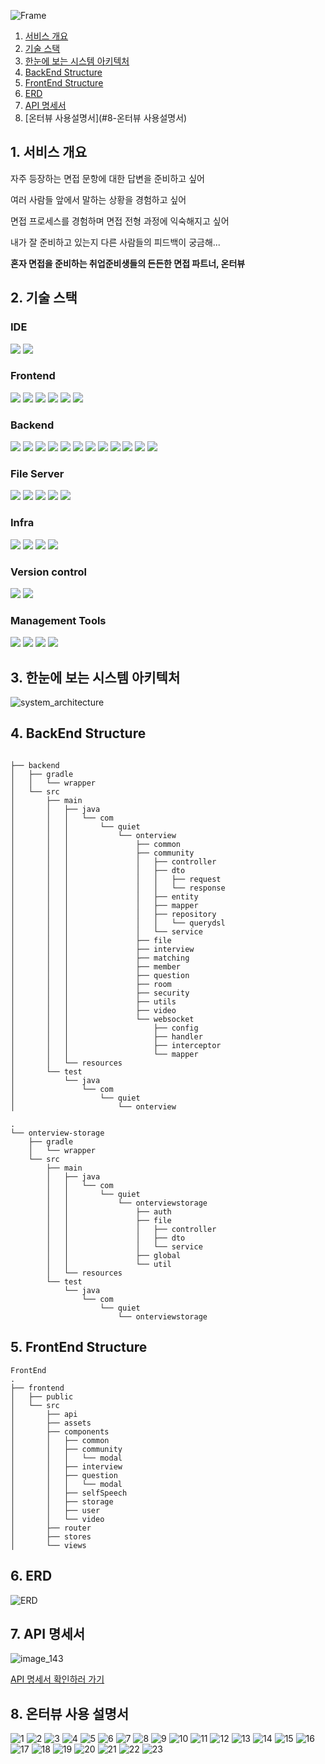 ![Frame](https://github.com/QuietIdle/Onterview/assets/83208807/545dccd2-b0eb-4dbd-9d74-c6e486df1814)


1. [서비스 개요](#1-서비스-개요)
1. [기술 스택](#2-기술-스택)
1. [한눈에 보는 시스템 아키텍처](#3-한눈에-보는-시스템-아키텍처)
1. [BackEnd Structure](#4-backend-structure)
1. [FrontEnd Structure](#5-frontend-structure)
1. [ERD](#6-erd)
1. [API 명세서](#7-API명세서)
1. [온터뷰 사용설명서](#8-온터뷰 사용설명서)


## 1. 서비스 개요
자주 등장하는 면접 문항에 대한 답변을 준비하고 싶어

여러 사람들 앞에서 말하는 상황을 경험하고 싶어

면접 프로세스를 경험하며 면접 전형 과정에 익숙해지고 싶어

내가 잘 준비하고 있는지 다른 사람들의 피드백이 궁금해...

**혼자 면접을 준비하는 취업준비생들의 든든한 면접 파트너, 온터뷰**

## 2. 기술 스택

### IDE
<img src="https://img.shields.io/badge/intellij idea-000000?style=for-the-badge&logo=intellij idea&logoColor=white"> <img src="https://img.shields.io/badge/visual studio code-007ACC?style=for-the-badge&logo=visualstudiocode&logoColor=white">

### Frontend
<img src="https://img.shields.io/badge/node.js 20.11.0-339933?style=for-the-badge&logo=node.js&logoColor=white"> <img src="https://img.shields.io/badge/axios 1.6.5-5A29E4?style=for-the-badge&logo=axios&logoColor=white"> <img src="https://img.shields.io/badge/openvidu browser 2.29.1-000000?style=for-the-badge&logo=&logoColor=white">
<img src="https://img.shields.io/badge/sass-CC6699?style=for-the-badge&logo=sass&logoColor=white"> <img src="https://img.shields.io/badge/vue 3.3.11-4FC98D?style=for-the-badge&logo=vue&logoColor=white"> <img src="https://img.shields.io/badge/vuetify 3.4.10-1867C0?style=for-the-badge&logo=vuetify&logoColor=white">


### Backend
<img src="https://img.shields.io/badge/java 17-E84135?style=for-the-badge&logo=y&logoColor=white"> <img src="https://img.shields.io/badge/spring boot 3.2.1-6DB33F?style=for-the-badge&logo=spring boot&logoColor=white"> <img src="https://img.shields.io/badge/spring data jpa 3.2.1-6DB33F?style=for-the-badge&logo=t&logoColor=white"> <img src="https://img.shields.io/badge/spring security 6.2.1-6DB33F?style=for-the-badge&logo=spring security&logoColor=white"> <img src="https://img.shields.io/badge/spring security messaging 6.2.1-6DB33F?style=for-the-badge&logo=spring security&logoColor=white"> <img src="https://img.shields.io/badge/swagger 2.0.2-5EA2D?style=for-the-badge&logo=spring security&logoColor=white"> <img src="https://img.shields.io/badge/jjwt 0.8.0-000000?style=for-the-badge&logo=y&logoColor=white"> <img src="https://img.shields.io/badge/mysql 8.0.35-4479A1?style=for-the-badge&logo=mysql&logoColor=white"> <img src="https://img.shields.io/badge/openvidu 2.29.0-000000?style=for-the-badge&logo=&logoColor=white"> <img src="https://img.shields.io/badge/Spring webflux 6.1.2-000000?style=for-the-badge&logo=&logoColor=white"> <img src="https://img.shields.io/badge/Spring websocket 6.1.2-000000?style=for-the-badge&logo=&logoColor=white"> <img src="https://img.shields.io/badge/querydsl 5.0.0-000000?style=for-the-badge&logo=&logoColor=white">

### File Server
<img src="https://img.shields.io/badge/java 17-E84135?style=for-the-badge&logo=y&logoColor=white"> <img src="https://img.shields.io/badge/spring boot 3.2.1-6DB33F?style=for-the-badge&logo=spring boot&logoColor=white"> <img src="https://img.shields.io/badge/spring security 6.2.1-6DB33F?style=for-the-badge&logo=spring security&logoColor=white"> <img src="https://img.shields.io/badge/ffmpeg 0.8.0-007808?style=for-the-badge&logo=ffmpeg&logoColor=white"> <img src="https://img.shields.io/badge/jjwt 0.8.0-000000?style=for-the-badge&logo=y&logoColor=white">

### Infra
<img src="https://img.shields.io/badge/jenkins 2.426.3-D24939?style=for-the-badge&logo=jenkins&logoColor=white"> <img src="https://img.shields.io/badge/docker 25.0.0-2496ED?style=for-the-badge&logo=docker&logoColor=white"> <img src="https://img.shields.io/badge/nginx 1.25.3-009639?style=for-the-badge&logo=nginx&logoColor=white"> <img src="https://img.shields.io/badge/aws ec2-FF9900?style=for-the-badge&logo=amazon ec2&logoColor=white">

### Version control
<img src="https://img.shields.io/badge/git-F05032?style=for-the-badge&logo=git&logoColor=white"> <img src="https://img.shields.io/badge/gitlab-FC6D26?style=for-the-badge&logo=gitlab&logoColor=white">


### Management Tools
<img src="https://img.shields.io/badge/jira software-0052CC?style=for-the-badge&logo=jira software&logoColor=white"> <img src="https://img.shields.io/badge/mattermost-0058CC?style=for-the-badge&logo=mattermost&logoColor=white"> <img src="https://img.shields.io/badge/notion-000000?style=for-the-badge&logo=notion&logoColor=white"> <img src="https://img.shields.io/badge/figma-F24E1E?style=for-the-badge&logo=figma&logoColor=white">


## 3. 한눈에 보는 시스템 아키텍처
![system_architecture](https://github.com/QuietIdle/Onterview/assets/83208807/f7001998-4240-4555-ba31-9f8b4952c599)

## 4. BackEnd Structure

```

├── backend
│   ├── gradle
│   │   └── wrapper
│   └── src
│       ├── main
│       │   ├── java
│       │   │   └── com
│       │   │       └── quiet
│       │   │           └── onterview
│       │   │               ├── common
│       │   │               ├── community
│       │   │               │   ├── controller
│       │   │               │   ├── dto
│       │   │               │   │   ├── request
│       │   │               │   │   └── response
│       │   │               │   ├── entity
│       │   │               │   ├── mapper
│       │   │               │   ├── repository
│       │   │               │   │   └── querydsl
│       │   │               │   └── service
│       │   │               ├── file
│       │   │               ├── interview
│       │   │               ├── matching
│       │   │               ├── member
│       │   │               ├── question
│       │   │               ├── room
│       │   │               ├── security
│       │   │               ├── utils
│       │   │               ├── video
│       │   │               └── websocket
│       │   │                   ├── config
│       │   │                   ├── handler
│       │   │                   ├── interceptor
│       │   │                   └── mapper
│       │   └── resources
│       └── test
│           └── java
│               └── com
│                   └── quiet
│                       └── onterview
```
```
.
└── onterview-storage
    ├── gradle
    │   └── wrapper
    └── src
        ├── main
        │   ├── java
        │   │   └── com
        │   │       └── quiet
        │   │           └── onterviewstorage
        │   │               ├── auth
        │   │               ├── file
        │   │               │   ├── controller
        │   │               │   ├── dto
        │   │               │   └── service
        │   │               ├── global
        │   │               └── util
        │   └── resources
        └── test
            └── java
                └── com
                    └── quiet
                        └── onterviewstorage

```

## 5. FrontEnd Structure

```
FrontEnd
.
├── frontend
│   ├── public
│   └── src
│       ├── api
│       ├── assets
│       ├── components
│       │   ├── common
│       │   ├── community
│       │   │   └── modal
│       │   ├── interview
│       │   ├── question
│       │   │   └── modal
│       │   ├── selfSpeech
│       │   ├── storage
│       │   ├── user
│       │   └── video
│       ├── router
│       ├── stores
│       └── views
```

## 6. ERD
![ERD](https://github.com/QuietIdle/Onterview/assets/83208807/31ca0d30-6f28-4d58-bec9-4a15e3f6cfc9)

## 7. API 명세서
![image_143](https://github.com/QuietIdle/Onterview/assets/83208807/e9103b26-c74b-4981-8a75-8da46a998b00)

[API 명세서 확인하러 가기](https://meenyweeny.notion.site/API-cce33e1f591d46e79f0f6c2bd2db7d80?pvs=4)

## 8. 온터뷰 사용 설명서
![1](https://github.com/QuietIdle/Onterview/assets/83208807/f9c4a5d1-a015-4081-b2c7-d8bcce423449)
![2](https://github.com/QuietIdle/Onterview/assets/83208807/8f18aa6b-ed7b-4417-ae68-8c9391da3fb2)
![3](https://github.com/QuietIdle/Onterview/assets/83208807/fcf6afa8-9da5-4bec-accb-67a770fa474e)
![4](https://github.com/QuietIdle/Onterview/assets/83208807/66620a24-4ed9-4e44-b32b-df12018c4f66)
![5](https://github.com/QuietIdle/Onterview/assets/83208807/67b02204-dc25-4de5-8e21-975501a4aaa3)
![6](https://github.com/QuietIdle/Onterview/assets/83208807/27691ab4-5cf0-4cd7-b91d-b82c317b8fdf)
![7](https://github.com/QuietIdle/Onterview/assets/83208807/addfb536-c2df-4ace-8418-1f663d555674)
![8](https://github.com/QuietIdle/Onterview/assets/83208807/ea8948f4-acdf-41b2-80f4-5d7d751aa83f)
![9](https://github.com/QuietIdle/Onterview/assets/83208807/484c3eea-5580-439b-affb-9275d122f95c)
![10](https://github.com/QuietIdle/Onterview/assets/83208807/de5bb2c1-e790-4a8d-aba6-36aba7d5aa53)
![11](https://github.com/QuietIdle/Onterview/assets/83208807/fa90c313-8f24-4412-a09a-214d06f472b1)
![12](https://github.com/QuietIdle/Onterview/assets/83208807/1bb3b15b-bd54-4f02-8b50-d3fdfd6b6c15)
![13](https://github.com/QuietIdle/Onterview/assets/83208807/3141e1b7-590a-4e3a-8c9b-546ec79d88f0)
![14](https://github.com/QuietIdle/Onterview/assets/83208807/208054a9-c343-4904-9f6b-a385594bb970)
![15](https://github.com/QuietIdle/Onterview/assets/83208807/f8f600f8-198c-4bbc-ba2b-03f0fb19c911)
![16](https://github.com/QuietIdle/Onterview/assets/83208807/c464bf9e-264f-4472-b3c6-398f865070d7)
![17](https://github.com/QuietIdle/Onterview/assets/83208807/4c979e19-341b-4951-a696-8cf942b63824)
![18](https://github.com/QuietIdle/Onterview/assets/83208807/10f6ba0d-b499-4d89-bccb-60795b4f0d5e)
![19](https://github.com/QuietIdle/Onterview/assets/83208807/0fb42e64-dc08-42fc-a076-9292517076e8)
![20](https://github.com/QuietIdle/Onterview/assets/83208807/d0d4ef55-6cb0-471d-a1ce-21ca0a0bdb23)
![21](https://github.com/QuietIdle/Onterview/assets/83208807/a09ea9dd-d680-442b-8f66-5b886ef224ba)
![22](https://github.com/QuietIdle/Onterview/assets/83208807/ea9485b8-4aef-451d-9aac-94131e50941e)
![23](https://github.com/QuietIdle/Onterview/assets/83208807/55638b9d-34af-4e4a-be44-99e14fff9850)
